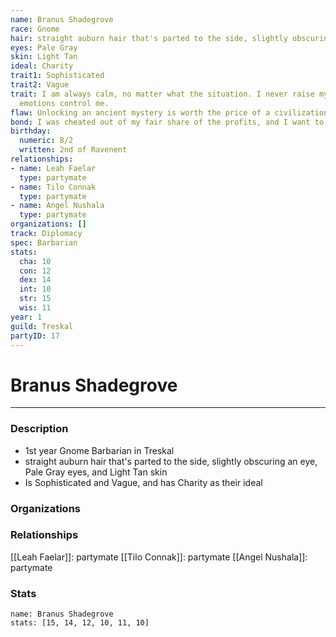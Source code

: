 ```yaml
---
name: Branus Shadegrove
race: Gnome
hair: straight auburn hair that's parted to the side, slightly obscuring an eye
eyes: Pale Gray
skin: Light Tan
ideal: Charity
trait1: Sophisticated
trait2: Vague
trait: I am always calm, no matter what the situation. I never raise my voice or let
  emotions control me.
flaw: Unlocking an ancient mystery is worth the price of a civilization.
bond: I was cheated out of my fair share of the profits, and I want to get my due.
birthday:
  numeric: 8/2
  written: 2nd of Ravenent
relationships:
- name: Leah Faelar
  type: partymate
- name: Tilo Connak
  type: partymate
- name: Angel Nushala
  type: partymate
organizations: []
track: Diplomacy
spec: Barbarian
stats:
  cha: 10
  con: 12
  dex: 14
  int: 10
  str: 15
  wis: 11
year: 1
guild: Treskal
partyID: 17
---
```

# Branus Shadegrove
---
### Description
- 1st year Gnome Barbarian in Treskal
- straight auburn hair that's parted to the side, slightly obscuring an eye, Pale Gray eyes, and Light Tan skin
- Is Sophisticated and Vague, and has Charity as their ideal

### Organizations
### Relationships
[[Leah Faelar]]: partymate
[[Tilo Connak]]: partymate
[[Angel Nushala]]: partymate
### Stats
```statblock
name: Branus Shadegrove
stats: [15, 14, 12, 10, 11, 10]
```